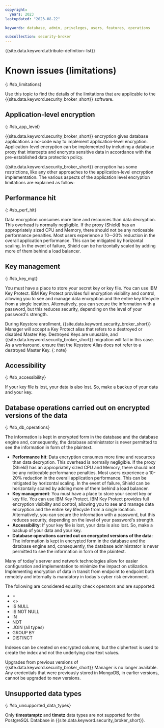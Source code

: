 ```yaml
---
copyright:
  years: 2023
lastupdated: "2023-08-22"

keywords: database, admin, priveleges, users, features, operations

subcollection: security-broker
---
```


{{site.data.keyword.attribute-definition-list}}

# Known issues (limitations)
{: #sb_limitations}

Use this topic to find the details of the limitations that are applicable to the {{site.data.keyword.security_broker_short}} software.

## Application-level encryption
{: #sb_app_level}

{{site.data.keyword.security_broker_short}} encryption gives database applications a no-code way to implement application-level encryption. Application-level encryption can be implemented by including a database proxy that
intercepts and encrypts sensitive data in accordance with the pre-established data protection policy.

{{site.data.keyword.security_broker_short}} encryption has some restrictions, like any other approaches to the application-level encryption implementation.
The various aspects of the application level encryption limitations are explained as follow:

## Performance hit
{: #sb_perf_hit}

Data encryption consumes more time and resources than data decryption. This overhead is normally negligible. If the proxy (Shield) has an appropriately sized CPU and Memory, there should not be
any noticeable performance penalties. Most users experience a 10--20% reduction in the overall application performance. This can be mitigated by horizontal scaling. In the event of failure, Shield can be
horizontally scaled by adding more of them behind a load balancer.

## Key management
{: #sb_key_mgt}

You must have a place to store your secret key or key file. You can use IBM Key Protect. IBM Key Protect provides full encryption visibility and control, allowing you to see and manage data encryption and the entire key lifecycle from a single location. Alternatively, you can secure the information with a password,
but this reduces security, depending on the level of your password's strength.

During Keystore enrollment, {{site.data.keyword.security_broker_short}} Manager will accept a Key Protect alias that refers to a destroyed or disabled Master Key. Destroyed Keys are unusable, and {{site.data.keyword.security_broker_short}} migration will fail in this case. As a workaround, ensure that the Keystore Alias does not refer to a destroyed Master Key.
{: note}

## Accessibility
{: #sb_accessibility}

If your key file is lost, your data is also lost. So, make a backup of your data and your key.

## Database operations carried out on encrypted versions of the data
{: #sb_db_operations}

The information is kept in encrypted form in the database and the database engine and, consequently, the database administrator is never permitted to see the information in form of the plaintext.
- **Performance hit**: Data encryption consumes more time and resources than data decryption. This overhead is normally negligible. If the proxy (Shield) has an appropriately sized CPU and Memory, there should not be any noticeable performance penalties. Most users experience a 10-20% reduction in the overall application performance. This can be mitigated by horizontal scaling. In the event of failure, Shield can be horizontally scaled by adding more of them behind a load balancer.
- **Key management**: You must have a place to store your secret key or key file. You can use IBM Key Protect. IBM Key Protect provides full encryption visibility and control, allowing you to see and manage data encryption and the entire key lifecycle from a single location. Alternatively, you can secure the information with a password, but this reduces security, depending on the level of your password's strength.
- **Accessibility**: If your key file is lost, your data is also lost. So, make a backup of your data and your key.
- **Database operations carried out on encrypted versions of the data**: The information is kept in encrypted form in the database and the database engine and, consequently, the database administrator is never permitted to see the information in form of the plaintext.

Many of today's server and network technologies allow for easier configuration and implementation to minimize the impact on utilization. Implementing encryption of data in transit from endpoint to endpoint
both remotely and internally is mandatory in today's cyber risk environment.

The following are considered equality check operators and are supported:

- =
- &lt;\>
- IS NULL
- IS NOT NULL
- IN
- NOT
- JOIN (all types)
- GROUP BY
- DISTINCT

Indexes can be created on encrypted columns, but the ciphertext is used to create the index and not the underlying cleartext values.

Upgrades from previous versions of {{site.data.keyword.security_broker_short}} Manager is no longer available. Any credentials that were previously stored in MongoDB, in earlier versions, cannot be
upgraded to new versions.

## Unsupported data types
{: #sb_unsupported_data_types}

Only **timestamptz** and **timetz** data types are not supported for the PostgreSQL Database in {{site.data.keyword.security_broker_short}}.

